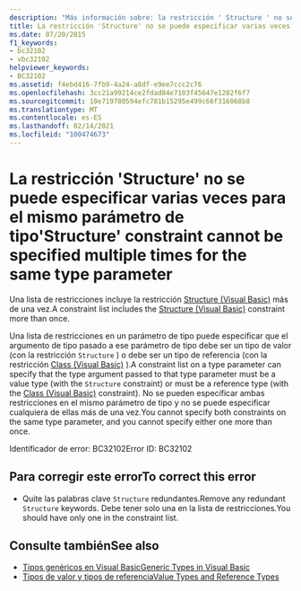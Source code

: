 ```yaml
---
description: "Más información sobre: la restricción ' Structure ' no se puede especificar varias veces para el mismo parámetro de tipo"
title: La restricción 'Structure' no se puede especificar varias veces para el mismo parámetro de tipo
ms.date: 07/20/2015
f1_keywords:
- bc32102
- vbc32102
helpviewer_keywords:
- BC32102
ms.assetid: f4ebd416-7fb9-4a24-a8df-e9ee7ccc2c76
ms.openlocfilehash: 3cc21a99214ce2fdad84e7103f45647e1202f6f7
ms.sourcegitcommit: 10e719780594efc781b15295e499c66f316068b8
ms.translationtype: MT
ms.contentlocale: es-ES
ms.lasthandoff: 02/14/2021
ms.locfileid: "100474673"
---
```

# <a name="structure-constraint-cannot-be-specified-multiple-times-for-the-same-type-parameter"></a><span data-ttu-id="d34af-103">La restricción 'Structure' no se puede especificar varias veces para el mismo parámetro de tipo</span><span class="sxs-lookup"><span data-stu-id="d34af-103">'Structure' constraint cannot be specified multiple times for the same type parameter</span></span>

<span data-ttu-id="d34af-104">Una lista de restricciones incluye la restricción [Structure (Visual Basic)](../language-reference/statements/structure-statement.md) más de una vez.</span><span class="sxs-lookup"><span data-stu-id="d34af-104">A constraint list includes the [Structure (Visual Basic)](../language-reference/statements/structure-statement.md) constraint more than once.</span></span>  
  
 <span data-ttu-id="d34af-105">Una lista de restricciones en un parámetro de tipo puede especificar que el argumento de tipo pasado a ese parámetro de tipo debe ser un tipo de valor (con la restricción `Structure` ) o debe ser un tipo de referencia (con la restricción [Class (Visual Basic)](../language-reference/statements/class-statement.md) ).</span><span class="sxs-lookup"><span data-stu-id="d34af-105">A constraint list on a type parameter can specify that the type argument passed to that type parameter must be a value type (with the `Structure` constraint) or must be a reference type (with the [Class (Visual Basic)](../language-reference/statements/class-statement.md) constraint).</span></span> <span data-ttu-id="d34af-106">No se pueden especificar ambas restricciones en el mismo parámetro de tipo y no se puede especificar cualquiera de ellas más de una vez.</span><span class="sxs-lookup"><span data-stu-id="d34af-106">You cannot specify both constraints on the same type parameter, and you cannot specify either one more than once.</span></span>  
  
 <span data-ttu-id="d34af-107">Identificador de error: BC32102</span><span class="sxs-lookup"><span data-stu-id="d34af-107">Error ID: BC32102</span></span>  
  
## <a name="to-correct-this-error"></a><span data-ttu-id="d34af-108">Para corregir este error</span><span class="sxs-lookup"><span data-stu-id="d34af-108">To correct this error</span></span>  
  
- <span data-ttu-id="d34af-109">Quite las palabras clave `Structure` redundantes.</span><span class="sxs-lookup"><span data-stu-id="d34af-109">Remove any redundant `Structure` keywords.</span></span> <span data-ttu-id="d34af-110">Debe tener solo una en la lista de restricciones.</span><span class="sxs-lookup"><span data-stu-id="d34af-110">You should have only one in the constraint list.</span></span>  
  
## <a name="see-also"></a><span data-ttu-id="d34af-111">Consulte también</span><span class="sxs-lookup"><span data-stu-id="d34af-111">See also</span></span>

- [<span data-ttu-id="d34af-112">Tipos genéricos en Visual Basic</span><span class="sxs-lookup"><span data-stu-id="d34af-112">Generic Types in Visual Basic</span></span>](../programming-guide/language-features/data-types/generic-types.md)
- [<span data-ttu-id="d34af-113">Tipos de valor y tipos de referencia</span><span class="sxs-lookup"><span data-stu-id="d34af-113">Value Types and Reference Types</span></span>](../programming-guide/language-features/data-types/value-types-and-reference-types.md)
